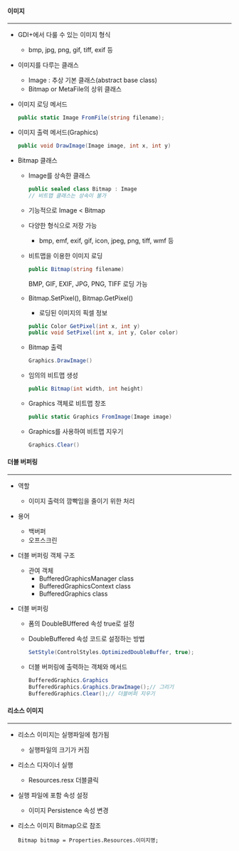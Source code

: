 #### 이미지

------

- GDI+에서 다룰 수 있는 이미지 형식

  - bmp, jpg, png, gif, tiff, exif 등

- 이미지를 다루는 클래스

  - Image : 추상 기본 클래스(abstract base class)
  - Bitmap or MetaFile의 상위 클래스

- 이미지 로딩 메서드

  ```c#
  public static Image FromFile(string filename);
  ```

- 이미지 출력 메서드(Graphics)

  ```c#
  public void DrawImage(Image image, int x, int y)
  ```



- Bitmap 클래스

  - Image를 상속한 클래스

    ```C#
    public sealed class Bitmap : Image
    // 비트맵 클래스는 상속이 불가
    ```

  - 기능적으로 Image < Bitmap

  - 다양한 형식으로 저장 가능

    - bmp, emf, exif, gif, icon, jpeg, png, tiff, wmf 등

  - 비트맵을 이용한 이미지 로딩

    ```c#
    public Bitmap(string filename)
    ```

    BMP, GIF, EXIF, JPG, PNG, TIFF 로딩 가능

  - Bitmap.SetPixel(), Bitmap.GetPixel()

    - 로딩된 이미지의 픽셀 정보

    ```c#
    public Color GetPixel(int x, int y)
    public void SetPixel(int x, int y, Color color)
    ```

  - Bitmap 출력

    ```c#
    Graphics.DrawImage()
    ```

  - 임의의 비트맵 생성

    ```c#
    public Bitmap(int width, int height)
    ```

  - Graphics 객체로 비트맵 창조

    ```c#
    public static Graphics FromImage(Image image)
    ```

  - Graphics를 사용하여 비트맵 지우기

    ```c#
    Graphics.Clear()
    ```



#### 더블 버퍼링

------

- 역할

  - 이미지 출력의 깜빡임을 줄이기 위한 처리

- 용어

  - 백버퍼
  - 오프스크린

- 더블 버퍼링 객체 구조

  - 관여 객체
    - BufferedGraphicsManager class
    - BufferedGraphicsContext class 
    - BufferedGraphics class

- 더블 버퍼링

  - 폼의 DoubleBUffered 속성 true로 설정

  - DoubleBuffered 속성 코드로 설정하는 방법

    ```c#
    SetStyle(ControlStyles.OptimizedDoubleBuffer, true);
    ```

  - 더블 버퍼링에 출력하는 객체와 메서드

    ```c#
    BufferedGraphics.Graphics
    BufferedGraphics.Graphics.DrawImage();// 그리기
    BufferedGraphics.Clear();// 더블버퍼 지우기
    ```



#### 리소스 이미지

------

- 리소스 이미지는 실행파일에 첨가됨

  - 실행파일의 크기가 커짐

- 리소스 디자이너 실행

  - Resources.resx 더블클릭

- 실행 파일에 포함 속성 설정

  - 이미지 Persistence 속성 변경

- 리소스 이미지 Bitmap으로 참조

  ```
  Bitmap bitmap = Properties.Resources.이미지명;
  ```

  